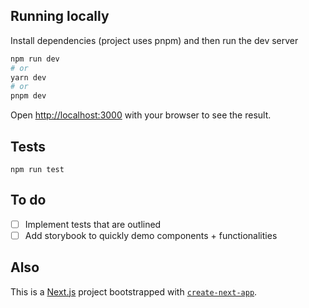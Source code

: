 ## Running locally

Install dependencies (project uses pnpm) and then run the dev server

```bash
npm run dev
# or
yarn dev
# or
pnpm dev
```

Open [http://localhost:3000](http://localhost:3000) with your browser to see the result.

## Tests

```back
npm run test
```

## To do
- [ ] Implement tests that are outlined
- [ ] Add storybook to quickly demo components + functionalities

## Also
This is a [Next.js](https://nextjs.org/) project bootstrapped with [`create-next-app`](https://github.com/vercel/next.js/tree/canary/packages/create-next-app).
